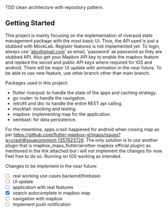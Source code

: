 TDD clean architecture with repository pattern.

## Getting Started

This project is mainly focusing on the implementation of riverpod state management package with the most basic UI. Thus, the API used is just a stubbed with MockLab. Register features is not implemented yet. To login, always use 'abc@gmail.com' as email, 'password' as password as they are stubbed API. Also get your Mapbox API key to enable the mapbox feature and replace the secret and public API keys where required for IOS and android. There will be major UI update with animation in the near future. To be able to use new feature, use other branch other than main branch.

Packages used in this project:

- flutter riverpod: to handle the state of the apps and caching strategy.
- go router: to handle the navigation.
- retrofit and dio: to handle the entire REST api calling.
- mocktail: mocking and testing.
- mapbox: implementing map for the application.
- sembast: for data persistence.

For the meantime, apps crash happened for android when closing map as per https://github.com/flutter-mapbox-gl/maps/issues?q=crash#issuecomment-1357623726. The only solution is to use another plugin that is mapbox_maps_flutter(another mapbox official plugin) as mentioned in the link attached but i will not implement the changes for now. Feel free to do so. Running on IOS working as intended.

Changes to be implement in the near future:

- [ ] real working use cases backend(firebase)
- [ ] UI update
- [ ] application with real features
- [x] search autocomplete in mapbox map
- [ ] navigation with mapbox
- [ ] implement push notification
